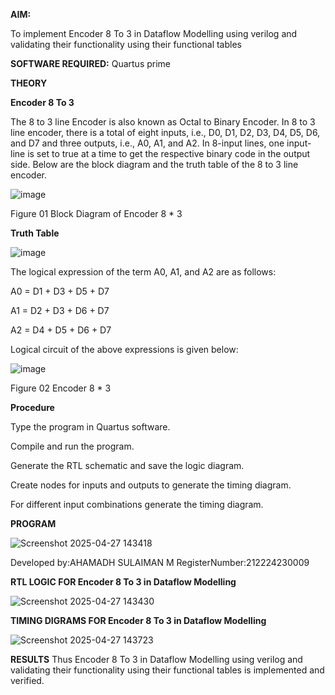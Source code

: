 

**AIM:**

To implement  Encoder 8 To 3 in Dataflow Modelling using verilog and validating their functionality using their functional tables

**SOFTWARE REQUIRED:** Quartus prime

**THEORY**

**Encoder 8 To 3**

The 8 to 3 line Encoder is also known as Octal to Binary Encoder. In 8 to 3 line encoder, there is a total of eight inputs, i.e., D0, D1, D2, D3, D4, D5, D6, and D7 and three outputs, i.e., A0, A1, and A2. In 8-input lines, one input-line is set to true at a time to get the respective binary code in the output side. Below are the block diagram and the truth table of the 8 to 3 line encoder.

![image](https://github.com/naavaneetha/ENCODER8TO3DATAFLOW/assets/154305477/0bc242c1-eb9e-4c47-afe5-30428470efc3)

Figure 01  Block Diagram of Encoder 8 * 3

**Truth Table**

![image](https://github.com/naavaneetha/ENCODER8TO3DATAFLOW/assets/154305477/35496b14-ae6e-4cd1-9abd-d6736b576575)

The logical expression of the term A0, A1, and A2 are as follows:

A0 = D1 + D3 + D5 + D7

A1 = D2 + D3 + D6 + D7

A2 = D4 + D5 + D6 + D7

Logical circuit of the above expressions is given below:

![image](https://github.com/naavaneetha/ENCODER8TO3DATAFLOW/assets/154305477/95acaee6-c873-4c75-89eb-ef09fb158053)

Figure 02  Encoder 8 * 3

**Procedure**

Type the program in Quartus software.

Compile and run the program.

Generate the RTL schematic and save the logic diagram.

Create nodes for inputs and outputs to generate the timing diagram.

For different input combinations generate the timing diagram.

**PROGRAM**

![Screenshot 2025-04-27 143418](https://github.com/user-attachments/assets/7af8ffd0-23c0-4586-815d-620bc2a39dd8)


Developed by:AHAMADH SULAIMAN M 
RegisterNumber:212224230009

**RTL LOGIC FOR Encoder 8 To 3 in Dataflow Modelling**

![Screenshot 2025-04-27 143430](https://github.com/user-attachments/assets/943f1734-bb9a-4b83-a8b9-3dff8610d656)

**TIMING DIGRAMS FOR Encoder 8 To 3 in Dataflow Modelling**

![Screenshot 2025-04-27 143723](https://github.com/user-attachments/assets/237c9f0e-ba50-44e3-9391-9c3cd60938cf)


**RESULTS**
Thus Encoder 8 To 3 in Dataflow Modelling using verilog and validating their functionality using their functional tables is implemented and verified.




